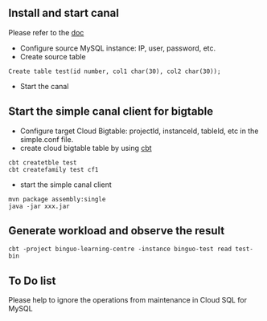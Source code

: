 ## Install and start canal

Please refer to the [doc](https://github.com/alibaba/canal/wiki/QuickStart)

+ Configure source MySQL instance: IP, user, password, etc.
+ Create source table
```
Create table test(id number, col1 char(30), col2 char(30));
```
+ Start the canal

## Start the simple canal client for bigtable

+ Configure target Cloud Bigtable: projectId, instanceId, tableId, etc in the simple.conf file.
+ create cloud bigtable table by using [cbt](https://cloud.google.com/bigtable/docs/cbt-reference)
```
cbt createtble test
cbt createfamily test cf1
```
+ start the simple canal client
```
mvn package assembly:single
java -jar xxx.jar
```

## Generate workload and observe the result

```
cbt -project binguo-learning-centre -instance binguo-test read test-bin
```

## To Do list

Please help to ignore the operations from maintenance in Cloud SQL for MySQL
